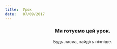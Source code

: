 ```yaml
---
title:  Урок
date:   07/09/2017
---
```


### <center>Ми готуємо цей урок.</center>
<center>Будь ласка, зайдіть пізніше.</center>